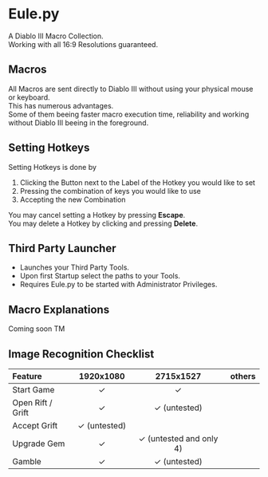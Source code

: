 # Eule.py

A Diablo III Macro Collection.\
Working with all 16:9 Resolutions guaranteed.

## Macros

All Macros are sent directly to Diablo III without using your physical mouse or keyboard.\
This has numerous advantages.\
Some of them beeing faster macro execution time, reliability and working without Diablo III beeing in the foreground.

## Setting Hotkeys

Setting Hotkeys is done by

1. Clicking the Button next to the Label of the Hotkey you would like to set
2. Pressing the combination of keys you would like to use
3. Accepting the new Combination

You may cancel setting a Hotkey by pressing __Escape__.\
You may delete a Hotkey by clicking and pressing __Delete__.

## Third Party Launcher

* Launches your Third Party Tools.
* Upon first Startup select the paths to your Tools.
* Requires Eule.py to be started with Administrator Privileges.

## Macro Explanations

Coming soon TM

## Image Recognition Checklist

| Feature           |      1920x1080      |           2715x1527            | others |
| :---------------- | :-----------------: | :----------------------------: | :----: |
| Start Game        |      &#10003;       |            &#10003;            |        |
| Open Rift / Grift |      &#10003;       |      &#10003; (untested)       |        |
| Accept Grift      | &#10003; (untested) |                                |        |
| Upgrade Gem       |      &#10003;       | &#10003; (untested and only 4) |        |
| Gamble            |      &#10003;       |      &#10003; (untested)       |        |
